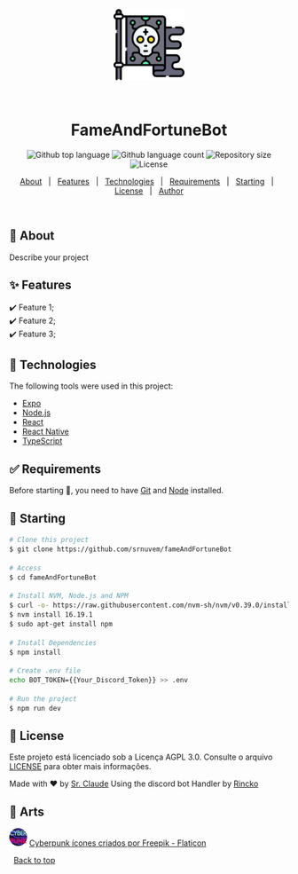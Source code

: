 <div align="center" id="top"> 
  <img src="./assets/bandeira(128x128).png" alt="FameAndFortuneBot" />

&#xa0;

  <!-- <a href="https://discordbotv14.netlify.app">Demo</a> -->
</div>

<h1 align="center">FameAndFortuneBot</h1>

<p align="center">
  <img alt="Github top language" src="https://img.shields.io/github/languages/top/srnuvem/fameAndFortuneBot?color=56BEB8">

  <img alt="Github language count" src="https://img.shields.io/github/languages/count/srnuvem/fameAndFortuneBot?color=56BEB8">

  <img alt="Repository size" src="https://img.shields.io/github/repo-size/srnuvem/fameAndFortuneBot?color=56BEB8">

  <img alt="License" src="https://img.shields.io/github/license/srnuvem/fameAndFortuneBot?color=56BEB8">

  <!-- <img alt="Github issues" src="https://img.shields.io/github/issues/srnuvem/fameAndFortuneBot?color=56BEB8" /> -->

  <!-- <img alt="Github forks" src="https://img.shields.io/github/forks/srnuvem/fameAndFortuneBot?color=56BEB8" /> -->

  <!-- <img alt="Github stars" src="https://img.shields.io/github/stars/srnuvem/fameAndFortuneBot?color=56BEB8" /> -->
</p>

<!-- Status -->

<!-- <h4 align="center">
	🚧  Discordbotv14 🚀 Under construction...  🚧
</h4>

<hr> -->

<p align="center">
  <a href="#dart-about">About</a> &#xa0; | &#xa0; 
  <a href="#sparkles-features">Features</a> &#xa0; | &#xa0;
  <a href="#rocket-technologies">Technologies</a> &#xa0; | &#xa0;
  <a href="#white_check_mark-requirements">Requirements</a> &#xa0; | &#xa0;
  <a href="#checkered_flag-starting">Starting</a> &#xa0; | &#xa0;
  <a href="#memo-license">License</a> &#xa0; | &#xa0;
  <a href="https://github.com/srnuvem" target="_blank">Author</a>
</p>

<br>

## :dart: About

Describe your project

## ✨ Features

:heavy_check_mark: Feature 1;\
:heavy_check_mark: Feature 2;\
:heavy_check_mark: Feature 3;

## 🚀 Technologies

The following tools were used in this project:

-   [Expo](https://expo.io/)
-   [Node.js](https://nodejs.org/en/)
-   [React](https://pt-br.reactjs.org/)
-   [React Native](https://reactnative.dev/)
-   [TypeScript](https://www.typescriptlang.org/)

## ✅ Requirements

Before starting :checkered_flag:, you need to have [Git](https://git-scm.com) and [Node](https://nodejs.org/en/) installed.

## 🏁 Starting

```bash
# Clone this project
$ git clone https://github.com/srnuvem/fameAndFortuneBot

# Access
$ cd fameAndFortuneBot

# Install NVM, Node.js and NPM
$ curl -o- https://raw.githubusercontent.com/nvm-sh/nvm/v0.39.0/install.sh | bash && source ~/.bashrc
$ nvm install 16.19.1
$ sudo apt-get install npm

# Install Dependencies
$ npm install

# Create .env file
echo BOT_TOKEN={{Your_Discord_Token}} >> .env

# Run the project
$ npm run dev

```

## 📝 License

Este projeto está licenciado sob a Licença AGPL 3.0. Consulte o arquivo [LICENSE](./LICENSE) para obter mais informações.

Made with :heart: by <a href="https://github.com/srnuvem" target="_blank">Sr. Claude</a>
Using the discord bot Handler by <a href="https://github.com/rinckonobre" target="_blank">Rincko</a>

## 🎨 Arts

<img src="./assets/cyberpunk.png" alt="FameAndFortuneBot" /> <a href="https://www.flaticon.com/br/icones-gratis/cyberpunk" title="cyberpunk ícones">Cyberpunk ícones criados por Freepik - Flaticon</a> 


&#xa0;
<a href="#top">Back to top</a>

